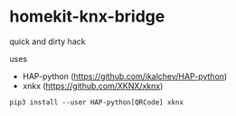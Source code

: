 # homekit-knx-bridge

quick and dirty hack 

uses
* HAP-python (https://github.com/ikalchev/HAP-python)
* xnkx (https://github.com/XKNX/xknx)

```
pip3 install --user HAP-python[QRCode] xknx

